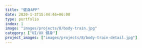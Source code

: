```yaml
---
title: "健身APP"
date: 2020-1-3T15:44:46+06:00
type: portfolio
index: 1
image: "images/projects/8/body-train.jpg"
category: ["UI/UX 健身"]
project_images: ["images/projects/8/body-train-detail.jpg"]
---
```


